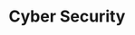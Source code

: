 ---
title: "Cyber Security"
summary: "Artikel tentang keamanan siber. Mulai dari dasar-dasar keamanan siber, hingga teknik-teknik serangan siber."
---